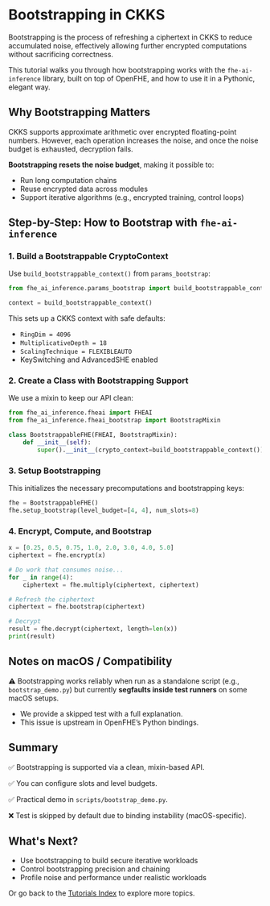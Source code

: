 # Bootstrapping in CKKS

Bootstrapping is the process of refreshing a ciphertext in CKKS to reduce accumulated noise, effectively allowing further encrypted computations without sacrificing correctness.

This tutorial walks you through how bootstrapping works with the `fhe-ai-inference` library, built on top of OpenFHE, and how to use it in a Pythonic, elegant way.

## Why Bootstrapping Matters

CKKS supports approximate arithmetic over encrypted floating-point numbers. However, each operation increases the noise, and once the noise budget is exhausted, decryption fails.

**Bootstrapping resets the noise budget**, making it possible to:
- Run long computation chains
- Reuse encrypted data across modules
- Support iterative algorithms (e.g., encrypted training, control loops)

## Step-by-Step: How to Bootstrap with `fhe-ai-inference`

### 1. Build a Bootstrappable CryptoContext

Use `build_bootstrappable_context()` from `params_bootstrap`:

```python
from fhe_ai_inference.params_bootstrap import build_bootstrappable_context

context = build_bootstrappable_context()
```

This sets up a CKKS context with safe defaults:
- `RingDim = 4096`
- `MultiplicativeDepth = 18`
- `ScalingTechnique = FLEXIBLEAUTO`
- KeySwitching and AdvancedSHE enabled

### 2. Create a Class with Bootstrapping Support

We use a mixin to keep our API clean:

```python
from fhe_ai_inference.fheai import FHEAI
from fhe_ai_inference.fheai_bootstrap import BootstrapMixin

class BootstrappableFHE(FHEAI, BootstrapMixin):
    def __init__(self):
        super().__init__(crypto_context=build_bootstrappable_context())
```

### 3. Setup Bootstrapping

This initializes the necessary precomputations and bootstrapping keys:

```python
fhe = BootstrappableFHE()
fhe.setup_bootstrap(level_budget=[4, 4], num_slots=8)
```

### 4. Encrypt, Compute, and Bootstrap

```python
x = [0.25, 0.5, 0.75, 1.0, 2.0, 3.0, 4.0, 5.0]
ciphertext = fhe.encrypt(x)

# Do work that consumes noise...
for _ in range(4):
    ciphertext = fhe.multiply(ciphertext, ciphertext)

# Refresh the ciphertext
ciphertext = fhe.bootstrap(ciphertext)

# Decrypt
result = fhe.decrypt(ciphertext, length=len(x))
print(result)
```

## Notes on macOS / Compatibility

⚠️ Bootstrapping works reliably when run as a standalone script (e.g., `bootstrap_demo.py`) but currently **segfaults inside test runners** on some macOS setups.

- We provide a skipped test with a full explanation.
- This issue is upstream in OpenFHE’s Python bindings.

## Summary

✅ Bootstrapping is supported via a clean, mixin-based API.

✅ You can configure slots and level budgets.

✅ Practical demo in `scripts/bootstrap_demo.py`.

❌ Test is skipped by default due to binding instability (macOS-specific).

## What's Next?

- Use bootstrapping to build secure iterative workloads
- Control bootstrapping precision and chaining
- Profile noise and performance under realistic workloads

Or go back to the [Tutorials Index](./index.md) to explore more topics.
